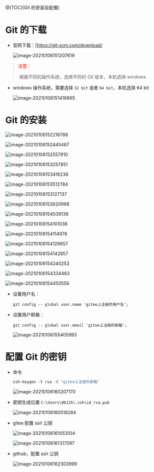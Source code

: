 @[TOC](Git 的安装及配置)

# Git 的下载

* 官网下载：[https://git-scm.com/download/

  ![image-20210106151207619](C:\Users\86135\AppData\Roaming\Typora\typora-user-images\image-20210106151207619.png)

> <font color="#f00">注意：</font>
>
> ​	根据不同的操作系统，选择不同的 Git 版本，本机选择 windows

* windows 操作系统，需要选择 `32 bit` 或者 `64 bit`，本机选择 64 bit

  ![image-20210106151416665](C:\Users\86135\AppData\Roaming\Typora\typora-user-images\image-20210106151416665.png)

# Git 的安装

![image-20210106152216768](C:\Users\86135\AppData\Roaming\Typora\typora-user-images\image-20210106152216768.png)



![image-20210106152445467](C:\Users\86135\AppData\Roaming\Typora\typora-user-images\image-20210106152445467.png)

![image-20210106152557910](C:\Users\86135\AppData\Roaming\Typora\typora-user-images\image-20210106152557910.png)

![image-20210106153257851](C:\Users\86135\AppData\Roaming\Typora\typora-user-images\image-20210106153257851.png)

![image-20210106153416236](C:\Users\86135\AppData\Roaming\Typora\typora-user-images\image-20210106153416236.png)

![image-20210106153512784](C:\Users\86135\AppData\Roaming\Typora\typora-user-images\image-20210106153512784.png)

![image-20210106153127137](C:\Users\86135\AppData\Roaming\Typora\typora-user-images\image-20210106153127137.png)

![image-20210106153620998](C:\Users\86135\AppData\Roaming\Typora\typora-user-images\image-20210106153620998.png)

![image-20210106154039136](C:\Users\86135\AppData\Roaming\Typora\typora-user-images\image-20210106154039136.png)

![image-20210106154101036](C:\Users\86135\AppData\Roaming\Typora\typora-user-images\image-20210106154101036.png)

![image-20210106154114978](C:\Users\86135\AppData\Roaming\Typora\typora-user-images\image-20210106154114978.png)

![image-20210106154126657](C:\Users\86135\AppData\Roaming\Typora\typora-user-images\image-20210106154126657.png)

![image-20210106154142857](C:\Users\86135\AppData\Roaming\Typora\typora-user-images\image-20210106154142857.png)

![image-20210106154240253](C:\Users\86135\AppData\Roaming\Typora\typora-user-images\image-20210106154240253.png)

![image-20210106154334483](C:\Users\86135\AppData\Roaming\Typora\typora-user-images\image-20210106154334483.png)

![image-20210106154450556](C:\Users\86135\AppData\Roaming\Typora\typora-user-images\image-20210106154450556.png)



* 设置用户名：

  ```git 
  git config -- global user.name 'gitee上注册的用户名';
  ```

* 设置用户邮箱：

  ```git
  git config -- global user.email 'gitee上注册的邮箱';
  ```

  ![image-20210106155405993](C:\Users\86135\AppData\Roaming\Typora\typora-user-images\image-20210106155405993.png)

# 配置 Git  的密钥

* 命令

  ```powershell
  ssh-keygen -t rsa -C "gitee上注册的邮箱"
  ```

  ![image-20210106160207170](C:\Users\86135\AppData\Roaming\Typora\typora-user-images\image-20210106160207170.png)

* 密钥生成位置 `C:\Users\86135\.ssh\id_rsa.pub`

  ![image-20210106160518284](C:\Users\86135\AppData\Roaming\Typora\typora-user-images\image-20210106160518284.png)

* gitee 配置 ssh 公钥

  ![image-20210106161053104](C:\Users\86135\AppData\Roaming\Typora\typora-user-images\image-20210106161053104.png)

  ![image-20210106161317097](C:\Users\86135\AppData\Roaming\Typora\typora-user-images\image-20210106161317097.png)

* github，配置 ssh 公钥

  ![image-20210106162303999](C:\Users\86135\AppData\Roaming\Typora\typora-user-images\image-20210106162303999.png)